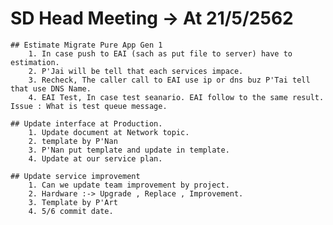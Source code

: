 # SD Head Meeting -> At 21/5/2562

    ## Estimate Migrate Pure App Gen 1
        1. In case push to EAI (sach as put file to server) have to estimation.
        2. P'Jai will be tell that each services impace.
        3. Recheck, The caller call to EAI use ip or dns buz P'Tai tell that use DNS Name.
        4. EAI Test, In case test seanario. EAI follow to the same result. Issue : What is test queue message.

    ## Update interface at Production.
        1. Update document at Network topic.
        2. template by P'Nan
        3. P'Nan put template and update in template.
        4. Update at our service plan.

    ## Update service improvement
        1. Can we update team improvement by project.
        2. Hardware :-> Upgrade , Replace , Improvement.
        3. Template by P'Art
        4. 5/6 commit date.
    
